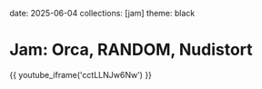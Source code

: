 date: 2025-06-04
collections: [jam]
theme: black

Jam: Orca, RANDOM, Nudistort
============================

{{ youtube_iframe('cctLLNJw6Nw') }}
